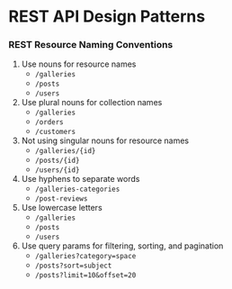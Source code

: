 # REST API Design Patterns

### REST Resource Naming Conventions
1. Use nouns for resource names
    - `/galleries`
    - `/posts`
    - `/users`
2. Use plural nouns for collection names
    - `/galleries`
    - `/orders`
    - `/customers`
3. Not using singular nouns for resource names
    - `/galleries/{id}`
    - `/posts/{id}`
    - `/users/{id}`
4. Use hyphens to separate words
    - `/galleries-categories`
    - `/post-reviews`
5. Use lowercase letters
    - `/galleries`
    - `/posts`
    - `/users`
6. Use query params for filtering, sorting, and pagination
    - `/galleries?category=space`
    - `/posts?sort=subject`
    - `/posts?limit=10&offset=20`